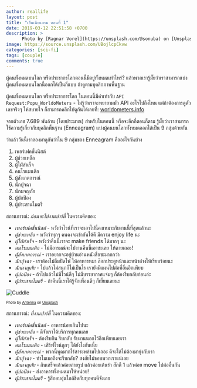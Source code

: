 ```yaml
---
author: reallife
layout: post
title: "เอ็นเนียแกรม ตอนที่ 1"
date: 2019-03-12 22:51:58 +0700
description: >
      Photo by [Ragnar Vorel](https://unsplash.com/@sonuba) on [Unsplash](https://unsplash.com/)
image: https://source.unsplash.com/UBojlcpCkvw
categories: [sci-fi]
tags: [couple]
comments: true
---
```

ผู้คนทั้งหมดบนโลก หรือประชากรโลกตอนนี้มีอยู่ทั้งหมดเท่าไหร่? แล้วพวกเรารู้มั๊ยว่าเราสามารถแบ่งผู้คนทั้งหมดบนโลกนี้ออกได้เป็นกี่แบบ ถ้าดูตามบุคลิกภาพพื้นฐาน

ผู้คนทั้งหมดบนโลก หรือประชาการโลก ในตอนนี้มีค่าเท่ากับ `API Request:Popu_WorldoMeters` - ไม่รู้ว่าเราจะพยายามมัว API อะไรไปถึงไหน แต่ถ้าต้องการดูตัวเลขจริงๆ ให้สบายใจ ก็สามารถคลิกไปดูกันได้เลยที่:  [worldometers.info](http://www.worldometers.info/world-population/)

จากตัวเลข 7.689 พันล้าน (โดยประมาณ) สำหรับในตอนนี้ หรือจะอีกกี่ตอนก็ตาม รู้มั๊ยว่าเราสามารถใช้ความรู้เกี่ยวกับบุคลิกพื้นฐาน (Enneagram) แบ่งผู้คนบนโลกทั้งหมดออกได้เป็น 9 กลุ่มด้วยกัน

ว่าแล้ววันนี้เราลองมาดูกันว่าใน 9 กลุ่มของ Enneagram คืออะไรกันบ้าง
1. เพอร์เฟคชั่นนิสต์
2. ผู้ช่วยเหลือ
3. ผู้ใฝ่สำเร็จ
4. คนโรแมนติก
5. ผู้สังเกตการณ์
6. นักปุจฉา
7. นักผจญภัย
8. ผู้ปกป้อง
9. ผู้ประสานไมตรี

สถานการณ์: *ก่อนจะไปงานปาร์ตี้* ในความคิดของ:
- *เพอร์เฟคชั่นนิสต์* - หวังว่าไวน์ที่เราจะเอาไปนี่คงเหมาะกับงานนี้ที่สุดแล้วนะ
- *ผู้ช่วยเหลือ* - หวังว่าทุกๆ คนคงจะเข้ากันได้ดี มีความ enjoy life นะ
- *ผู้ใฝ่สำเร็จ* - หวังว่าคืนนี้เราจะ make friends ได้มากๆ นะ
- *คนโรแมนติก* - ไม่มีอารมณ์จะไปงานคืนนี้เอาซะเลย ให้ตายเถอะ!
- *ผู้้สังเกตการณ์* - เราอยากจะอยู่บ้านอ่านหนังสือซะมากกว่า
- *นักปุจฉา* - เราต้องไม่ลืมปิดไฟ ให้อาหารหมา ล๊อกประตูหน้าและหน้าต่างให้เรียบร้อยนะ
- *นักผจญภัย* - ไปแล้วไม่สนุกก็ไม่เป็นไร เรายังมีแผนไปต่อที่อื่นอีกเพียบ
- *ผู้ปกป้อง* - ถ้าไปแล้วไม่มีไวน์ดีๆ ไม่มีบรรยากาศแจ่มๆ ก็ต้องรีบกลับก่อนล่ะ
- *ผู้ประสานไมตรี* - ถ้าคืนนี้เราได้รู้จักเพื่อนดีๆ ก็เยี่ยมเลยนะ

![Cuddle](https://source.unsplash.com/ZDN-G1xBWHY/400x200)

<sup><sub>Photo by [Antenna](https://unsplash.com/@antenna) on [Unsplash](https://unsplash.com/)</sub></sup>

สถานการณ์: *ที่งานปาร์ตี้* ในความคิดของ:
- *เพอร์เฟคชั่นนิสต์* - อาหารน้อยเกินไปนะ
- *ผู้ช่วยเหลือ* - ดีจังเราได้บริการทุกคนเลย
- *ผู้ใฝ่สำเร็จ* - ต้องรีบกิน รีบกลับ รับงานนอกไว้อีกเพียบเลยเรา
- *คนโรแมนติก* - เสิร์ฟไวน์ถูกๆ ได้ยังไงกันเนี่ย
- *ผู้้สังเกตการณ์* - พวกนี้พูดมากไร้สาระพล่ามไปเถอะ ดีจะได้ไม่ต้องมายุ่งกับเรา
- *นักปุจฉา* - ทำไมเธอถึงจะรีบกลับ? สงสัยไม่ชอบพวกเราแน่เลย
- *นักผจญภัย* - กินเสร็จแล้วค่อยถ่ายรูป แล้วค่อยเต้นรำ สักตี 1 แล้วค่อย move ไปต่ออื่นกัน
- *ผู้ปกป้อง* - ส่งอาหารทั้งหมดมาให้หน่อย!
- *ผู้ประสานไมตรี* - รู้สึกอบอุ่นใกล้ชิดกับทุกคนดีจังเลย
